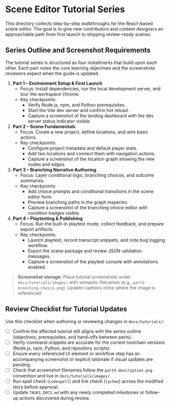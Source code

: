 # Scene Editor Tutorial Series

This directory collects step-by-step walkthroughs for the React-based scene editor. The goal is to give new contributors and content designers an approachable path from first launch to shipping review-ready scenes.

## Series Outline and Screenshot Requirements

The tutorial series is structured as four installments that build upon each other. Each part notes the core learning objectives and the screenshots reviewers expect when the guide is updated.

1. **Part 1 – Environment Setup & First Launch**
   - Focus: Install dependencies, run the local development server, and tour the workspace chrome.
   - Key checkpoints:
     - Verify Node.js, npm, and Python prerequisites.
     - Start the Vite dev server and confirm hot reload.
     - Capture a screenshot of the landing dashboard with the dev server status indicator visible.
2. **Part 2 – Scene Fundamentals**
   - Focus: Create a new project, define locations, and wire basic actions.
   - Key checkpoints:
     - Configure project metadata and default player state.
     - Add two locations and connect them with navigation actions.
     - Capture a screenshot of the location graph showing the new nodes and edges.
3. **Part 3 – Branching Narrative Authoring**
   - Focus: Layer conditional logic, branching choices, and outcome summaries.
   - Key checkpoints:
     - Add choice prompts and conditional transitions in the scene editor form.
     - Preview branching paths in the graph inspector.
     - Capture a screenshot of the branching choice editor with condition badges visible.
4. **Part 4 – Playtesting & Publishing**
   - Focus: Run the built-in playtest mode, collect feedback, and prepare export artifacts.
   - Key checkpoints:
     - Launch playtest, record transcript snippets, and note bug logging workflow.
     - Export the scene package and review JSON validation messages.
     - Capture a screenshot of the playtest console with annotations enabled.

> **Screenshot storage:** Place tutorial screenshots under `docs/tutorials/images/` with semantic filenames (e.g., `part3-branching-choice.png`). Update captions inline where the image is referenced.

## Review Checklist for Tutorial Updates

Use this checklist when authoring or reviewing changes in `docs/tutorials/`:

- [ ] Confirm the affected tutorial still aligns with the series outline (objectives, prerequisites, and hand-offs between parts).
- [ ] Verify command snippets are accurate for the current toolchain versions (Node.js, npm, Python, and repository scripts).
- [ ] Ensure every referenced UI element or workflow step has an accompanying screenshot or explicit rationale if visual updates are pending.
- [ ] Check that screenshot filenames follow the `partX-description.png` convention and live in `docs/tutorials/images/`.
- [ ] Run spell check (`codespell`) and link check (`lychee`) across the modified docs before approval.
- [ ] Update `TASKS_DOCS.md` with any newly completed milestones or follow-up actions discovered during review.

